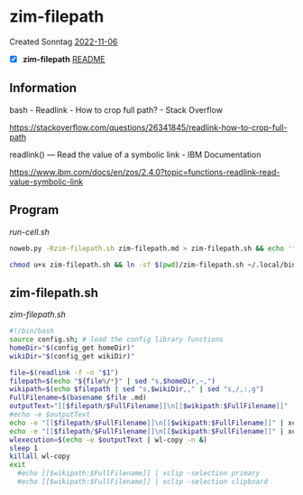 # zim-filepath
Created Sonntag [2022-11-06]()
- [x] **zim-filepath** [README](README.md)


## Information

 bash - Readlink - How to crop full path? - Stack Overflow

 <https://stackoverflow.com/questions/26341845/readlink-how-to-crop-full-path>

 readlink() — Read the value of a symbolic link - IBM Documentation

 <https://www.ibm.com/docs/en/zos/2.4.0?topic=functions-readlink-read-value-symbolic-link>


## Program

*run-cell.sh*
```bash
noweb.py -Rzim-filepath.sh zim-filepath.md > zim-filepath.sh && echo 'fertig'
```


```bash
chmod u+x zim-filepath.sh && ln -sf $(pwd)/zim-filepath.sh ~/.local/bin/zim-filepath.sh && echo 'fertig'
```

## zim-filepath.sh

*zim-filepath.sh*
```bash
#!/bin/bash
source config.sh; # load the config library functions
homeDir="$(config_get homeDir)"
wikiDir="$(config_get wikiDir)"

file=$(readlink -f -n "$1")
filepath=$(echo "${file%/*}" | sed "s,$homeDir,~,")
wikipath=$(echo $filepath | sed "s,$wikiDir,," | sed "s,/,:,g")
FullFilename=$(basename $file .md)
outputText="[[$filepath/$FullFilename]]\n[[$wikipath:$FullFilename]]"
#echo -e $outputText
echo -e "[[$filepath/$FullFilename]]\n[[$wikipath:$FullFilename]]" | xclip -selection primary
echo -e "[[$filepath/$FullFilename]]\n[[$wikipath:$FullFilename]]" | xclip -selection clipboard
wlexecution=$(echo -e $outputText | wl-copy -n &)
sleep 1
killall wl-copy
exit
  #echo [[$wikipath:$FullFilename]] | xclip -selection primary
  #echo [[$wikipath:$FullFilename]] | xclip -selection clipboard
```

